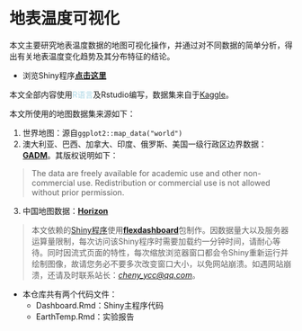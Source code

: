 # 地表温度可视化

本文主要研究地表温度数据的地图可视化操作，并通过对不同数据的简单分析，得出有关地表温度变化趋势及其分布特征的结论。

- 浏览Shiny程序[**点击这里**](http://shiny.csu.wiki/EarthTemp/EarthTemp-shiny)

本文全部内容使用<span style="color:lightblue">R语言</span>及Rstudio编写，数据集来自于[Kaggle](https://www.kaggle.com/datasets/berkeleyearth/climate-change-earth-surface-temperature-data)。

本文所使用的地图数据集来源如下：

1. 世界地图：源自`ggplot2::map_data("world")`
2. 澳大利亚、巴西、加拿大、印度、俄罗斯、美国一级行政区边界数据：[**GADM**](https://gadm.org/index.html)。其版权说明如下：

> The data are freely available for academic use and other non-commercial use. Redistribution or commercial use is not allowed without prior permission.

3. 中国地图数据：[**Horizon**](http://horizon2021.xyz/)

> 本文依赖的[Shiny程序](http://shiny.csu.wiki/EarthTemp/EarthTemp-shiny)使用[**flexdashboard**](https://pkgs.rstudio.com/flexdashboard/)包制作。因数据量大以及服务器运算量限制，每次访问该Shiny程序时需要加载约一分钟时间，请耐心等待。同时因流式页面的特性，每次缩放浏览器窗口都会令Shiny重新运行并绘制图像，故请您务必不要多次改变窗口大小，以免网站崩溃。如遇网站崩溃，还请及时联系站长：*cheny_ycc@qq.com*。

- 本仓库共有两个代码文件：
  - Dashboard.Rmd：Shiny主程序代码
  - EarthTemp.Rmd：实验报告
